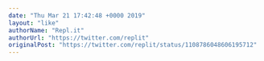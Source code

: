 ```yaml
---
date: "Thu Mar 21 17:42:48 +0000 2019"
layout: "like"
authorName: "Repl.it"
authorUrl: "https://twitter.com/replit"
originalPost: "https://twitter.com/replit/status/1108786048606195712"
---
```


